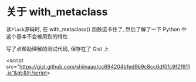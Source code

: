 # 关于 with\_metaclass

读`Flask`源码时, 在 with\_metaclass\(\) 函数这卡住了, 然后了解了一下 Python 中这个基本不会被用到的特性

写了点帮助理解的测试代码, 保存在了 Gist 上

&lt;script src="https://gist.github.com/shiinaao/cc694204bfed9b9c8cc6df0fc9f21911.js"&gt;&lt;/script&gt;

